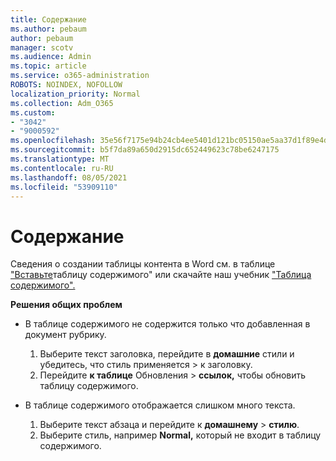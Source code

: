 ```yaml
---
title: Содержание
ms.author: pebaum
author: pebaum
manager: scotv
ms.audience: Admin
ms.topic: article
ms.service: o365-administration
ROBOTS: NOINDEX, NOFOLLOW
localization_priority: Normal
ms.collection: Adm_O365
ms.custom:
- "3042"
- "9000592"
ms.openlocfilehash: 35e56f7175e94b24cb4ee5401d121bc05150ae5aa37d1f89e4da5989a80906e5
ms.sourcegitcommit: b5f7da89a650d2915dc652449623c78be6247175
ms.translationtype: MT
ms.contentlocale: ru-RU
ms.lasthandoff: 08/05/2021
ms.locfileid: "53909110"
---
```

# <a name="table-of-contents"></a>Содержание

Сведения о создании таблицы контента в Word см. в таблице ["Вставьте](https://support.office.com/article/882e8564-0edb-435e-84b5-1d8552ccf0c0)таблицу содержимого" или скачайте наш учебник ["Таблица содержимого".](https://go.microsoft.com/fwlink/?linkid=2065106)

**Решения общих проблем**

- В таблице содержимого не содержится только что добавленная в документ рубрику.
  1. Выберите текст заголовка, перейдите в **домашние** стили и убедитесь, что стиль применяется  >  к заголовку.
  2. Перейдите **к таблице** Обновления  >  **ссылок,** чтобы обновить таблицу содержимого.

- В таблице содержимого отображается слишком много текста. 
  1. Выберите текст абзаца и перейдите к **домашнему**  >  **стилю**.
  2. Выберите стиль, например **Normal,** который не входит в таблицу содержимого.